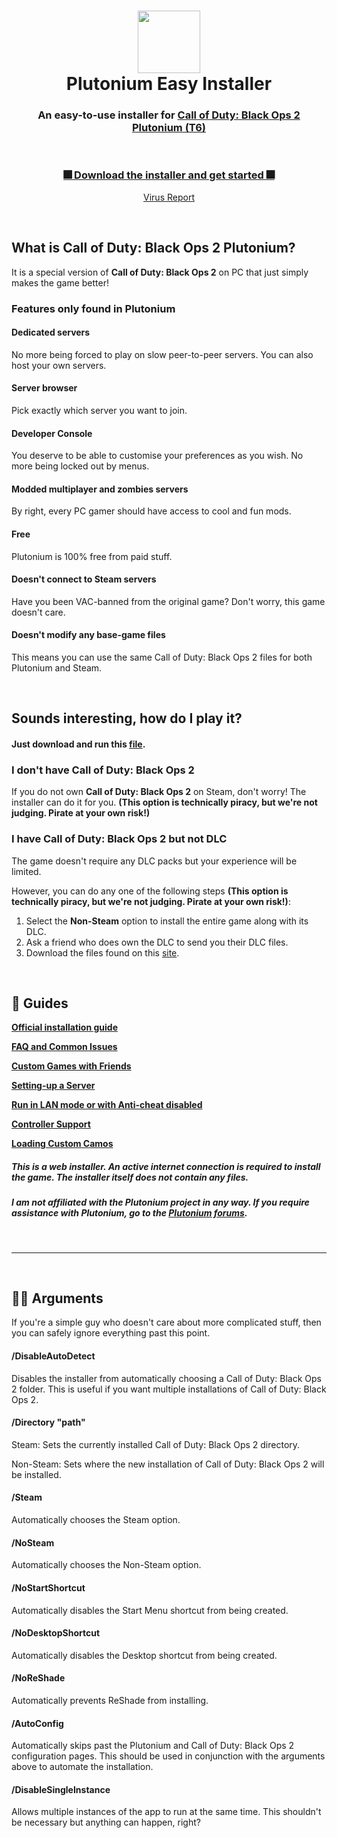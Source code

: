 <h1 align="center">
    <img src="https://forum.plutonium.pw/assets/uploads/system/avatar-default.png" width="100"/>
  <br>Plutonium Easy Installer
</h1>
                                                                                            
<h3 align="center"> An easy-to-use installer for <a href="https://plutonium.pw/">Call of Duty: Black Ops 2 Plutonium (T6)</a></h3>

<br/>

<h3 align="center"> 
    <a href="https://github.com/dynamiquel/Plutonium-EasyInstaller/releases/download/v1/Plutonium.Easy.Installer.exe">🎆 Download the installer and get started 🎆</a>
</h3>
<p align="center">
    <a href="https://www.virustotal.com/gui/file/6fe4b6bf7010fdc847106e5dbd37c00942a6dd9c64ac471db986444054c77cd7/detection">Virus Report</a>
</p>

<br/>

## What is Call of Duty: Black Ops 2 Plutonium?
It is a special version of **Call of Duty: Black Ops 2** on PC that just simply makes the game better!

### Features only found in Plutonium
#### Dedicated servers
No more being forced to play on slow peer-to-peer servers. You can also host your own servers.

#### Server browser
Pick exactly which server you want to join.

#### Developer Console
You deserve to be able to customise your preferences as you wish. No more being locked out by menus.

#### Modded multiplayer and zombies servers
By right, every PC gamer should have access to cool and fun mods.

#### Free
Plutonium is 100% free from paid stuff.

#### Doesn't connect to Steam servers
Have you been VAC-banned from the original game? Don't worry, this game doesn't care.

#### Doesn't modify any base-game files
This means you can use the same Call of Duty: Black Ops 2 files for both Plutonium and Steam.

<br/>

## Sounds interesting, how do I play it?
#### Just download and run this [file](https://github.com/dynamiquel/Plutonium-EasyInstaller/releases/download/v1/Plutonium.Easy.Installer.exe).

### I don't have Call of Duty: Black Ops 2
If you do not own **Call of Duty: Black Ops 2** on Steam, don't worry! The installer can do it for you. **(This option is technically piracy, but we're not judging. Pirate at your own risk!)**

### I have Call of Duty: Black Ops 2 but not DLC
The game doesn't require any DLC packs but your experience will be limited.

However, you can do any one of the following steps **(This option is technically piracy, but we're not judging. Pirate at your own risk!)**:
1. Select the **Non-Steam** option to install the entire game along with its DLC.
2. Ask a friend who does own the DLC to send you their DLC files.
3. Download the files found on this [site](https://cabconmodding.com/threads/black-ops-2-map-packs-download.1298/).

<br/>

## 📰 **Guides**
[**Official installation guide**](https://forum.plutonium.pw/topic/2819/how-to-install-update-plutonium-t6)

[**FAQ and Common Issues**](https://forum.plutonium.pw/topic/9/common-issues-and-frequently-asked-questions-t6)

[**Custom Games with Friends**](https://forum.plutonium.pw/topic/7/custom-games-with-friends)

[**Setting-up a Server**](https://forum.plutonium.pw/topic/13/plutot6-server-set-up-guide)

[**Run in LAN mode or with Anti-cheat disabled**](https://forum.plutonium.pw/topic/2688/running-bo2-in-lan-mode-anticheat-disabled)

[**Controller Support**](https://forum.plutonium.pw/topic/2813/setting-up-a-ps4-controller-with-ds4windows)

[**Loading Custom Camos**](https://forum.plutonium.pw/topic/2835/tutorial-how-to-load-custom-camos-textures?_=1597689786518)


##### This is a web installer. An active internet connection is required to install the game. The installer itself does not contain any files.
##### I am not affiliated with the Plutonium project in any way. If you require assistance with Plutonium, go to the [Plutonium forums](https://forum.plutonium.pw/).

<br/>

---

<br/>

## 👩‍💻 Arguments
If you're a simple guy who doesn't care about more complicated stuff, then you can safely ignore everything past this point.

#### /DisableAutoDetect
Disables the installer from automatically choosing a Call of Duty: Black Ops 2 folder. This is useful if you want multiple installations of Call of Duty: Black Ops 2.

#### /Directory "path"
Steam: Sets the currently installed Call of Duty: Black Ops 2 directory.

Non-Steam: Sets where the new installation of Call of Duty: Black Ops 2 will be installed.

#### /Steam
Automatically chooses the Steam option.

#### /NoSteam
Automatically chooses the Non-Steam option.

#### /NoStartShortcut
Automatically disables the Start Menu shortcut from being created.

#### /NoDesktopShortcut
Automatically disables the Desktop shortcut from being created.

#### /NoReShade
Automatically prevents ReShade from installing.

#### /AutoConfig
Automatically skips past the Plutonium and Call of Duty: Black Ops 2 configuration pages. This should be used in conjunction with the arguments above to automate the installation.

#### /DisableSingleInstance
Allows multiple instances of the app to run at the same time. This shouldn't be necessary but anything can happen, right?
